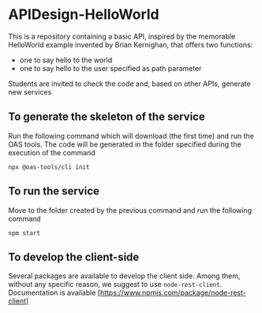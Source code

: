 # APIDesign-HelloWorld

This is a repository containing a basic API, inspired by the memorable HelloWorld example invented by Brian Kernighan, that offers two functions: 
- one to say hello to the world
- one to say hello to the user specified as path parameter

Students are invited to check the code and, based on other APIs, generate new services

## To generate the skeleton of the service

Run the following command which will download (the first time) and run the OAS tools. The code will be generated in the folder specified during the execution of the command

`npx @oas-tools/cli init`


## To run the service

Move to the folder created by the previous command and run the following command

`npm start`

## To develop the client-side

Several packages are available to develop the client side. Among them, without any specific reason, we suggest to use `node-rest-client`. Documentation is available [https://www.npmjs.com/package/node-rest-client]
